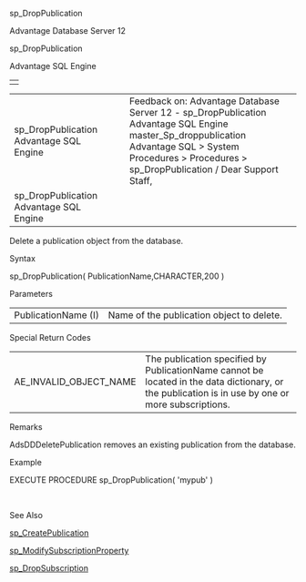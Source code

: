 sp\_DropPublication




Advantage Database Server 12  

sp\_DropPublication

Advantage SQL Engine

|  |
| --- |
|  |

|  |  |  |  |  |
| --- | --- | --- | --- | --- |
| sp\_DropPublication  Advantage SQL Engine |  |  | Feedback on: Advantage Database Server 12 - sp\_DropPublication Advantage SQL Engine master\_Sp\_droppublication Advantage SQL > System Procedures > Procedures > sp\_DropPublication / Dear Support Staff, |  |
| sp\_DropPublication  Advantage SQL Engine |  |  |  |  |

Delete a publication object from the database.

Syntax

sp\_DropPublication( PublicationName,CHARACTER,200 )

Parameters

|  |  |
| --- | --- |
| PublicationName (I) | Name of the publication object to delete. |

Special Return Codes

|  |  |
| --- | --- |
| AE\_INVALID\_OBJECT\_NAME | The publication specified by PublicationName cannot be located in the data dictionary, or the publication is in use by one or more subscriptions. |

Remarks

AdsDDDeletePublication removes an existing publication from the database.

Example

EXECUTE PROCEDURE sp\_DropPublication( 'mypub' )

 

See Also

[sp\_CreatePublication](master_sp_createpublication.htm)

[sp\_ModifySubscriptionProperty](master_sp_modifysubscriptionproperty.htm)

[sp\_DropSubscription](master_sp_dropsubscription.htm)